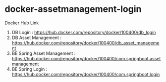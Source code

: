 # docker-assetmanagement-login

Docker Hub Link

1. DB Login : https://hub.docker.com/repository/docker/100400/db_login
2. DB Asset Management : https://hub.docker.com/repository/docker/100400/db_asset_management
3. BE Spring Asset Management : https://hub.docker.com/repository/docker/100400/com.springboot.assetmanagement
4. BE Spring Login : https://hub.docker.com/repository/docker/100400/com.springboot.login
